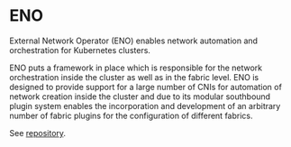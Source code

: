 ENO
====

External Network Operator (ENO) enables network automation and orchestration for Kubernetes clusters.

ENO puts a framework in place which is responsible for the network orchestration
inside the cluster as well as in the fabric level. ENO is designed to provide support
for a large number of CNIs for automation of network creation inside the cluster and
due to its modular southbound plugin system enables the incorporation and development of
an arbitrary number of fabric plugins for the configuration of different fabrics.


See [repository](https://github.com/Nordix/eno).